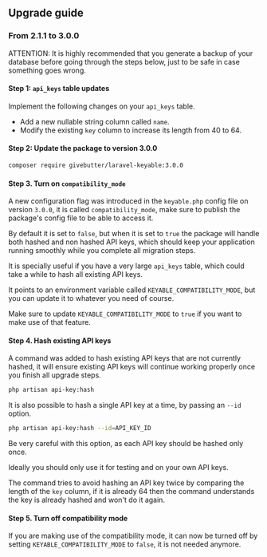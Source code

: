 ## Upgrade guide

### From 2.1.1 to 3.0.0

ATTENTION: It is highly recommended that you generate a backup of your database before going through the steps below, just to be safe in case something goes wrong.

#### Step 1: `api_keys` table updates

Implement the following changes on your `api_keys` table.

- Add a new nullable string column called `name`.
- Modify the existing `key` column to increase its length from 40 to 64.

#### Step 2: Update the package to version 3.0.0

```bash
composer require givebutter/laravel-keyable:3.0.0
```

#### Step 3. Turn on `compatibility_mode`

A new configuration flag was introduced in the `keyable.php` config file on version `3.0.0`, it is called `compatibility_mode`, make sure to publish the package's config file to be able to access it.

By default it is set to `false`, but when it is set to `true` the package will handle both hashed and non hashed API keys, which should keep your application running smoothly while you complete all migration steps.

It is specially useful if you have a very large `api_keys` table, which could take a while to hash all existing API keys.

It points to an environment variable called `KEYABLE_COMPATIBILITY_MODE`, but you can update it to whatever you need of course.

Make sure to update `KEYABLE_COMPATIBILITY_MODE` to `true` if you want to make use of that feature.

#### Step 4. Hash existing API keys

A command was added to hash existing API keys that are not currently hashed, it will ensure existing API keys will continue working properly once you finish all upgrade steps.

```bash
php artisan api-key:hash
```

It is also possible to hash a single API key at a time, by passing an `--id` option.

```bash
php artisan api-key:hash --id=API_KEY_ID
```

Be very careful with this option, as each API key should be hashed only once.

Ideally you should only use it for testing and on your own API keys.

The command tries to avoid hashing an API key twice by comparing the length of the `key` column, if it is already 64 then the command understands the key is already hashed and won't do it again.

#### Step 5. Turn off compatibility mode

If you are making use of the compatibility mode, it can now be turned off by setting `KEYABLE_COMPATIBILITY_MODE` to `false`, it is not needed anymore.
